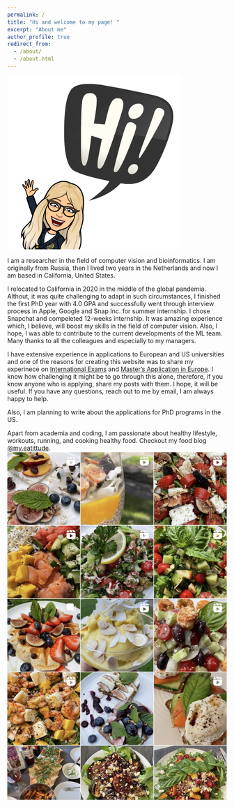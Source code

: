 ```yaml
---
permalink: /
title: "Hi and welcome to my page! "
excerpt: "About me"
author_profile: true
redirect_from: 
  - /about/
  - /about.html
---
```


![Hi](/images/intro.png)

I am a researcher in the field of computer vision and bioinformatics. I am originally from Russia, then I lived two years in the Netherlands and now I am based in California, United States. 

I relocated to California in 2020 in the middle of the global pandemia. Althout, it was quite challenging to adapt in such circumstances, I finished the first PhD year with 4.0 GPA and successfully went through interview process in Apple, Google and Snap Inc. for summer internship. I chose Snapchat and compeleted 12-weeks internship. It was amazing experience which, I believe, will boost my skills in the field of computer vision. Also, I hope, I was able to contribute to the current developments of the ML team. Many thanks to all the colleagues and especially to my managers. 

I have extensive experience in applications to European and US universities and one of the reasons for creating this website was to share my experinece on [International Exams](/posts/2021/09/ielts-toefl-gre/) and [Master’s Application in Europe](/posts/2021/09/masters-application/). I know how challenging it might be to go through this alone, therefore, if you know anyone who is applying, share my posts with them. I hope, it will be useful. If you have any questions, reach out to me by email, I am always happy to help.

Also, I am planning to write about the applications for PhD programs in the US.

Apart from academia and coding, I am passionate about healthy lifestyle, workouts, running, and cooking healthy food. Checkout my food blog [@my.eatittude](https://www.instagram.com/my.eattitude/). ![myeattitude](/images/myeattitude.jpg)
